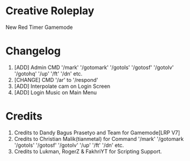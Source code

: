 # Creative Roleplay
New Red Timer Gamemode
 
 # Changelog
 1. [ADD] Admin CMD '/mark' '/gotomark' '/gotols' '/gotosf' '/gotolv' '/gotohq' '/up' '/ft' '/dn' etc.
 2. [CHANGE] CMD '/ar' to '/respond'
 3. [ADD] Interpolate cam on Login Screen
 4. [ADD] Login Music on Main Menu
 
 # Credits
 
 1. Credits to Dandy Bagus Prasetyo and Team for Gamemode[LRP V7]
 2. Credits to Christian Malik(tianmetal) for Command '/mark' '/gotomark '/gotols' '/gotosf' '/gotolv' '/up' '/ft' '/dn' etc.
 3. Credits to Lukman, RogerZ & FakhriYT for Scripting Support.

